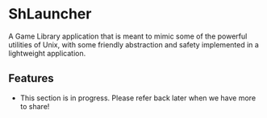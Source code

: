 # ShLauncher
A Game Library application that is meant to mimic some of the powerful utilities of Unix, with some friendly abstraction and safety implemented in a lightweight application.

## Features
- This section is in progress. Please refer back later when we have more to share!